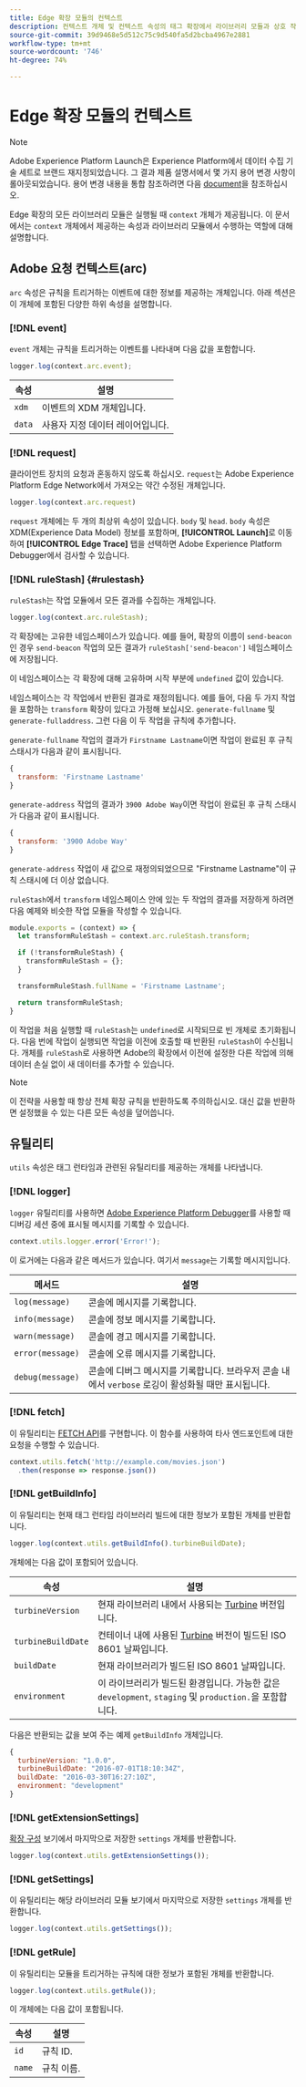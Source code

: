 ```yaml
---
title: Edge 확장 모듈의 컨텍스트
description: 컨텍스트 개체 및 컨텍스트 속성의 태그 확장에서 라이브러리 모듈과 상호 작용할 때 수행하는 역할에 대해 알아봅니다.
source-git-commit: 39d9468e5d512c75c9d540fa5d2bcba4967e2881
workflow-type: tm+mt
source-wordcount: '746'
ht-degree: 74%

---
```


# Edge 확장 모듈의 컨텍스트

>[!NOTE]
>
> Adobe Experience Platform Launch은 Experience Platform에서 데이터 수집 기술 세트로 브랜드 재지정되었습니다. 그 결과 제품 설명서에서 몇 가지 용어 변경 사항이 롤아웃되었습니다. 용어 변경 내용을 통합 참조하려면 다음 [document](../../term-updates.md)을 참조하십시오.

Edge 확장의 모든 라이브러리 모듈은 실행될 때 `context` 개체가 제공됩니다. 이 문서에서는 `context` 개체에서 제공하는 속성과 라이브러리 모듈에서 수행하는 역할에 대해 설명합니다.

## Adobe 요청 컨텍스트(arc)

`arc` 속성은 규칙을 트리거하는 이벤트에 대한 정보를 제공하는 개체입니다. 아래 섹션은 이 개체에 포함된 다양한 하위 속성을 설명합니다.

### [!DNL event]

`event` 개체는 규칙을 트리거하는 이벤트를 나타내며 다음 값을 포함합니다.

```js
logger.log(context.arc.event);
```

| 속성 | 설명 |
| --- | --- |
| `xdm` | 이벤트의 XDM 개체입니다. |
| `data` | 사용자 지정 데이터 레이어입니다. |

### [!DNL request]

클라이언트 장치의 요청과 혼동하지 않도록 하십시오. `request`는 Adobe Experience Platform Edge Network에서 가져오는 약간 수정된 개체입니다.

```js
logger.log(context.arc.request)
```

`request` 개체에는 두 개의 최상위 속성이 있습니다. `body` 및 `head`. `body` 속성은 XDM(Experience Data Model) 정보를 포함하며, **[!UICONTROL Launch]**&#x200B;로 이동하여 **[!UICONTROL Edge Trace]** 탭을 선택하면 Adobe Experience Platform Debugger에서 검사할 수 있습니다.

### [!DNL ruleStash] {#rulestash}

`ruleStash`는 작업 모듈에서 모든 결과를 수집하는 개체입니다.

```js
logger.log(context.arc.ruleStash);
```

각 확장에는 고유한 네임스페이스가 있습니다. 예를 들어, 확장의 이름이 `send-beacon`인 경우 `send-beacon` 작업의 모든 결과가 `ruleStash['send-beacon']` 네임스페이스에 저장됩니다.

이 네임스페이스는 각 확장에 대해 고유하며 시작 부분에 `undefined` 값이 있습니다.

네임스페이스는 각 작업에서 반환된 결과로 재정의됩니다. 예를 들어, 다음 두 가지 작업을 포함하는 `transform` 확장이 있다고 가정해 보십시오. `generate-fullname` 및 `generate-fulladdress`. 그런 다음 이 두 작업을 규칙에 추가합니다.

`generate-fullname` 작업의 결과가 `Firstname Lastname`이면 작업이 완료된 후 규칙 스태시가 다음과 같이 표시됩니다.

```js
{
  transform: 'Firstname Lastname'
}
```

`generate-address` 작업의 결과가 `3900 Adobe Way`이면 작업이 완료된 후 규칙 스태시가 다음과 같이 표시됩니다.

```js
{
  transform: '3900 Adobe Way'
}
```

`generate-address` 작업이 새 값으로 재정의되었으므로 &quot;Firstname Lastname&quot;이 규칙 스태시에 더 이상 없습니다.

`ruleStash`에서 `transform` 네임스페이스 안에 있는 두 작업의 결과를 저장하게 하려면 다음 예제와 비슷한 작업 모듈을 작성할 수 있습니다.

```js
module.exports = (context) => {
  let transformRuleStash = context.arc.ruleStash.transform;

  if (!transformRuleStash) {
    transformRuleStash = {};
  }

  transformRuleStash.fullName = 'Firstname Lastname';

  return transformRuleStash;
}
```

이 작업을 처음 실행할 때 `ruleStash`는 `undefined`로 시작되므로 빈 개체로 초기화됩니다. 다음 번에 작업이 실행되면 작업을 이전에 호출할 때 반환된 `ruleStash`이 수신됩니다. 개체를 `ruleStash`로 사용하면 Adobe의 확장에서 이전에 설정한 다른 작업에 의해 데이터 손실 없이 새 데이터를 추가할 수 있습니다.

>[!NOTE]
>
>이 전략을 사용할 때 항상 전체 확장 규칙을 반환하도록 주의하십시오. 대신 값을 반환하면 설정했을 수 있는 다른 모든 속성을 덮어씁니다.

## 유틸리티

`utils` 속성은 태그 런타임과 관련된 유틸리티를 제공하는 개체를 나타냅니다.

### [!DNL logger]

`logger` 유틸리티를 사용하면 [Adobe Experience Platform Debugger](https://chrome.google.com/webstore/detail/adobe-experience-platform/bfnnokhpnncpkdmbokanobigaccjkpob)를 사용할 때 디버깅 세션 중에 표시될 메시지를 기록할 수 있습니다.

```js
context.utils.logger.error('Error!');
```

이 로거에는 다음과 같은 메서드가 있습니다. 여기서 `message`는 기록할 메시지입니다.

| 메서드 | 설명 |
| --- | --- |
| `log(message)` | 콘솔에 메시지를 기록합니다. |
| `info(message)` | 콘솔에 정보 메시지를 기록합니다. |
| `warn(message)` | 콘솔에 경고 메시지를 기록합니다. |
| `error(message)` | 콘솔에 오류 메시지를 기록합니다. |
| `debug(message)` | 콘솔에 디버그 메시지를 기록합니다. 브라우저 콘솔 내에서 `verbose` 로깅이 활성화될 때만 표시됩니다. |

### [!DNL fetch]

이 유틸리티는 [FETCH API](https://developer.mozilla.org/ko-KR/docs/Web/API/Fetch_API)를 구현합니다. 이 함수를 사용하여 타사 엔드포인트에 대한 요청을 수행할 수 있습니다.

```js
context.utils.fetch('http://example.com/movies.json')
  .then(response => response.json())
```

### [!DNL getBuildInfo]

이 유틸리티는 현재 태그 런타임 라이브러리 빌드에 대한 정보가 포함된 개체를 반환합니다.

```js
logger.log(context.utils.getBuildInfo().turbineBuildDate);
```

개체에는 다음 값이 포함되어 있습니다.

| 속성 | 설명 |
| --- | --- |
| `turbineVersion` | 현재 라이브러리 내에서 사용되는 [Turbine](https://www.npmjs.com/package/@adobe/reactor-turbine-edge) 버전입니다. |
| `turbineBuildDate` | 컨테이너 내에 사용된 [Turbine](https://www.npmjs.com/package/@adobe/reactor-turbine-edge) 버전이 빌드된 ISO 8601 날짜입니다. |
| `buildDate` | 현재 라이브러리가 빌드된 ISO 8601 날짜입니다. |
| `environment` | 이 라이브러리가 빌드된 환경입니다. 가능한 값은 `development`, `staging` 및 `production.`을 포함합니다. |

다음은 반환되는 값을 보여 주는 예제 `getBuildInfo` 개체입니다.

```js
{
  turbineVersion: "1.0.0",
  turbineBuildDate: "2016-07-01T18:10:34Z",
  buildDate: "2016-03-30T16:27:10Z",
  environment: "development"
}
```

### [!DNL getExtensionSettings]

[확장 구성](../configuration.md) 보기에서 마지막으로 저장한 `settings` 개체를 반환합니다.

```js
logger.log(context.utils.getExtensionSettings());
```

### [!DNL getSettings]

이 유틸리티는 해당 라이브러리 모듈 보기에서 마지막으로 저장한 `settings` 개체를 반환합니다.

```js
logger.log(context.utils.getSettings());
```

### [!DNL getRule]

이 유틸리티는 모듈을 트리거하는 규칙에 대한 정보가 포함된 개체를 반환합니다.

```js
logger.log(context.utils.getRule());
```

이 개체에는 다음 값이 포함됩니다.

| 속성 | 설명 |
| --- | --- |
| `id` | 규칙 ID. |
| `name` | 규칙 이름. |
